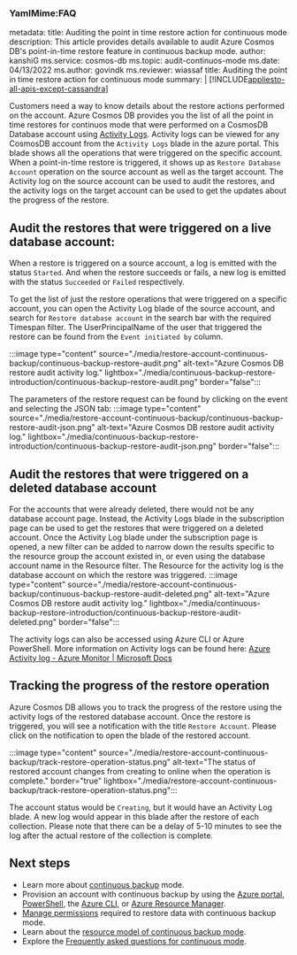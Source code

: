 ### YamlMime:FAQ
metadata:
  title: Auditing the point in time restore action for continuous mode
  description: This article provides details available to audit Azure Cosmos DB's point-in-time restore feature in continuous backup mode.
  author: kanshiG
  ms.service: cosmos-db
  ms.topic: audit-continuos-mode
  ms.date: 04/13/2022
  ms.author: govindk
  ms.reviewer: wiassaf
title: Auditing the point in time restore action for continuous mode
summary: |
  [!INCLUDE[appliesto-all-apis-except-cassandra](includes/appliesto-all-apis-except-cassandra.md)]
  
Customers need a way to know details about the restore actions performed on the account. Azure Cosmos DB provides you the list of all the point in time restores for continuos mode that were performed on a CosmosDB Database account using [Activity Logs](/azure-monitor/essentials/activity-log). Activity logs can be viewed for any CosmosDB account from the `Activity Logs` blade in the azure portal. This blade shows all the operations that were triggered on the specific account. When a point-in-time restore is triggered, it shows up as `Restore Database Account` operation on the source account as well as the target account. The Activity log on the source account can be used to audit the restores, and the activity logs on the target account can be used to get the updates about the progress of the restore. 

## Audit the restores that were triggered on a live database account: 

When a restore is triggered on a source account, a log is emitted with the status `Started`. And when the restore succeeds or fails, a new log is emitted with the status `Succeeded` or `Failed` respectively.  

To get the list of just the restore operations that were triggered on a specific account, you can open the Activity Log blade of the source account, and search for `Restore database account` in the search bar with the required Timespan filter. The UserPrincipalName of the user that triggered the restore can be found from the `Event initiated by` column. 

:::image type="content" source="./media/restore-account-continuous-backup/continuous-backup-restore-audit.png" alt-text="Azure Cosmos DB restore audit activity log." lightbox="./media/continuous-backup-restore-introduction/continuous-backup-restore-audit.png" border="false":::

The parameters of the restore request can be found by clicking on the event and selecting the JSON tab: 
:::image type="content" source="./media/restore-account-continuous-backup/continuous-backup-restore-audit-json.png" alt-text="Azure Cosmos DB restore audit activity log." lightbox="./media/continuous-backup-restore-introduction/continuous-backup-restore-audit-json.png" border="false":::

## Audit the restores that were triggered on a deleted database account

For the accounts that were already deleted, there would not be any database account page. Instead, the Activity Logs blade in the subscription page can be used to get the restores that were triggered on a deleted account. Once the Activity Log blade under the subscription page is opened, a new filter can be added to narrow down the results specific to the resource group the account existed in, or even using the database account name in the Resource filter. The Resource for the activity log is the database account on which the restore was triggered. 
:::image type="content" source="./media/restore-account-continuous-backup/continuous-backup-restore-audit-deleted.png" alt-text="Azure Cosmos DB restore audit activity log." lightbox="./media/continuous-backup-restore-introduction/continuous-backup-restore-audit-deleted.png" border="false":::

The activity logs can also be accessed using Azure CLI or Azure PowerShell. More information on Activity logs can be found here: [Azure Activity log - Azure Monitor | Microsoft Docs](/azure-monitor/essentials/activity-log)

## Tracking the progress of the restore operation 

Azure Cosmos DB allows you to track the progress of the restore using the activity logs of the restored database account. Once the restore is triggered, you will see a notification with the title `Restore Account`.  Please click on the notification to open the blade of the restored account.

:::image type="content" source="./media/restore-account-continuous-backup/track-restore-operation-status.png" alt-text="The status of restored account changes from creating to online when the operation is complete." border="true" lightbox="./media/restore-account-continuous-backup/track-restore-operation-status.png":::

The account status would be `Creating`, but it would have an Activity Log blade. A new log would appear in this blade after the restore of each collection. Please note that there can be a delay of 5-10 minutes to see the log after the actual restore of the collection is complete. 

  ## Next steps
  
  * Learn more about [continuous backup](continuous-backup-restore-introduction.md) mode.
  * Provision an account with continuous backup by using the [Azure portal](provision-account-continuous-backup.md#provision-portal), [PowerShell](provision-account-continuous-backup.md#provision-powershell), the [Azure CLI](provision-account-continuous-backup.md#provision-cli), or [Azure Resource Manager](provision-account-continuous-backup.md#provision-arm-template).
  * [Manage permissions](continuous-backup-restore-permissions.md) required to restore data with continuous backup mode.
  * Learn about the [resource model of continuous backup mode](continuous-backup-restore-resource-model.md).
  * Explore the [Frequently asked questions for continuous mode](continuous-backup-restore-frequently-asked-questions.md).
